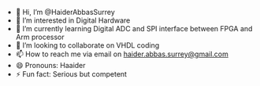 - 👋 Hi, I’m @HaiderAbbasSurrey
- 👀 I’m interested in Digital Hardware
- 🌱 I’m currently learning Digital ADC and SPI interface between FPGA and Arm processor
- 💞️ I’m looking to collaborate on VHDL coding
- 📫 How to reach me via email on haider.abbas.surrey@gmail.com
- 😄 Pronouns: Haaider
- ⚡ Fun fact: Serious but competent

<!---
HaiderAbbasSurrey/HaiderAbbasSurrey is a ✨ special ✨ repository because its `README.md` (this file) appears on your GitHub profile.
You can click the Preview link to take a look at your changes.
--->

